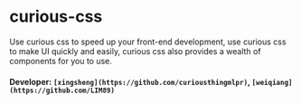 # curious-css
Use curious css to speed up your front-end development, use curious css to make UI quickly and easily, curious css also provides a wealth of components for you to use.</br>
#### Developer:  `[xingsheng](https://github.com/curiousthingmlpr)`, `[weiqiang](https://github.com/LIM89)`

